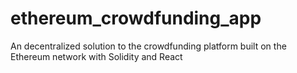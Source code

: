 # ethereum_crowdfunding_app
An decentralized solution to the crowdfunding platform built on the Ethereum network with Solidity and React
